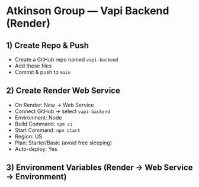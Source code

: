 # Atkinson Group — Vapi Backend (Render)

## 1) Create Repo & Push
- Create a GitHub repo named `vapi-backend`
- Add these files
- Commit & push to `main`

## 2) Create Render Web Service
- On Render: New → Web Service
- Connect GitHub → select `vapi-backend`
- Environment: Node
- Build Command: `npm ci`
- Start Command: `npm start`
- Region: US
- Plan: Starter/Basic (avoid free sleeping)
- Auto-deploy: Yes

## 3) Environment Variables (Render → Web Service → Environment)
